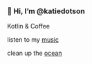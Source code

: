 ### 👋 Hi, I’m @katiedotson
Kotlin & Coffee

listen to my [music](https://soundcloud.com/clementine-park/popular-tracks)

clean up the [ocean](https://katiedotson.github.io/)
